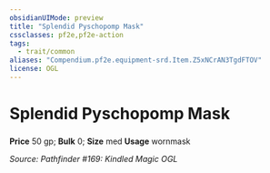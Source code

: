 ```yaml
---
obsidianUIMode: preview
title: "Splendid Pyschopomp Mask"
cssclasses: pf2e,pf2e-action
tags:
  - trait/common
aliases: "Compendium.pf2e.equipment-srd.Item.Z5xNCrAN3TgdFTOV"
license: OGL
---
```

# Splendid Pyschopomp Mask

### 


**Price** 50 gp; 
**Bulk** 0; **Size** med
**Usage** wornmask



*Source: Pathfinder #169: Kindled Magic*
*OGL*